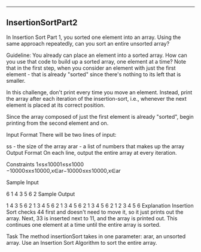 ﻿-------------------------------------------------------------
InsertionSortPart2
-------------------------------------------------------------

In Insertion Sort Part 1, you sorted one element into an array. Using the same approach repeatedly, can you sort an entire unsorted array?

Guideline: You already can place an element into a sorted array. How can you use that code to build up a sorted array, one element at a time? Note that in the first step, when you consider an element with just the first element - that is already "sorted" since there's nothing to its left that is smaller.

In this challenge, don't print every time you move an element. Instead, print the array after each iteration of the insertion-sort, i.e., whenever the next element is placed at its correct position.

Since the array composed of just the first element is already "sorted", begin printing from the second element and on.

Input Format 
There will be two lines of input:

ss - the size of the array
arar - a list of numbers that makes up the array
Output Format 
On each line, output the entire array at every iteration.

Constraints 
1≤s≤10001≤s≤1000 
−10000≤x≤10000,x∈ar−10000≤x≤10000,x∈ar

Sample Input

6
1 4 3 5 6 2
Sample Output

1 4 3 5 6 2 
1 3 4 5 6 2 
1 3 4 5 6 2 
1 3 4 5 6 2 
1 2 3 4 5 6 
Explanation 
Insertion Sort checks 44 first and doesn't need to move it, so it just prints out the array. Next, 33 is inserted next to 11, and the array is printed out. This continues one element at a time until the entire array is sorted.

Task 
The method insertionSort takes in one parameter: arar, an unsorted array. Use an Insertion Sort Algorithm to sort the entire array.
